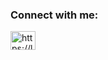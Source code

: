 <h3 align="left">Connect with me:</h3>
<p align="left">
<a href="https://www.leetcode.com/https://leetcode.com/u/rgl06/" target="blank"><img align="center" src="https://raw.githubusercontent.com/rahuldkjain/github-profile-readme-generator/master/src/images/icons/Social/leet-code.svg" alt="https://leetcode.com/u/rgl06/" height="30" width="40" /></a>
</p>
